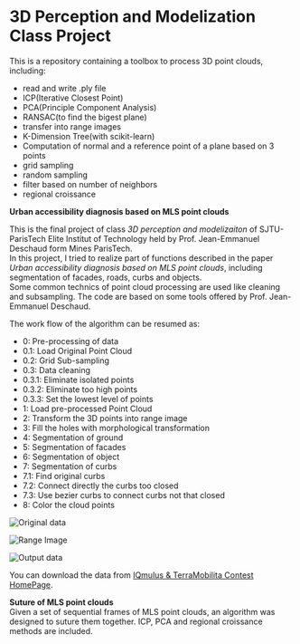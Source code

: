 # 3D Perception and Modelization Class Project

This is a repository containing a toolbox to process 3D point clouds, including:
- read and write .ply file
- ICP(Iterative Closest Point)
- PCA(Principle Component Analysis)
- RANSAC(to find the bigest plane)
- transfer into range images
- K-Dimension Tree(with scikit-learn)
- Computation of normal and a reference point of a plane based on 3 points
- grid sampling
- random sampling
- filter based on number of neighbors
- regional croissance

**Urban accessibility diagnosis based on MLS point clouds**

This is the final project of class *3D perception and modelizaiton* of SJTU-ParisTech Elite Institut of Technology held by Prof. Jean-Emmanuel Deschaud form Mines ParisTech.  
In this project, I tried to realize part of functions described in the paper *Urban accessibility diagnosis based on MLS point clouds*, including segmentation of facades, roads, curbs and objects.  
Some common technics of point cloud processing are used like cleaning and subsampling.
The code are based on some tools offered by Prof. Jean-Emmanuel Deschaud.

The work flow of the algorithm can be resumed as:
- 0: Pre-processing of data  
- 0.1: Load Original Point Cloud  
- 0.2: Grid Sub-sampling  
- 0.3: Data cleaning  
- 0.3.1: Eliminate isolated points  
- 0.3.2: Eliminate too high points  
- 0.3.3: Set the lowest level of points  
- 1: Load pre-processed Point Cloud  
- 2: Transform the 3D points into range image  
- 3: Fill the holes with morphological transformation  
- 4: Segmentation of ground  
- 5: Segmentation of facades  
- 6: Segmentation of object  
- 7: Segmentation of curbs  
- 7.1: Find original curbs  
- 7.2: Connect directly the curbs too closed  
- 7.3: Use bezier curbs to connect curbs not that closed  
- 8: Color the cloud points  

![Original data](https://github.com/JiadongWANG94/3D-Perception-and-Modelization/blob/master/figures/Data_Set.png)

![Range Image](https://github.com/JiadongWANG94/3D-Perception-and-Modelization/blob/master/figures/Max_Range_Image_Zoom.jpg)

![Output data](https://github.com/JiadongWANG94/3D-Perception-and-Modelization/blob/master/figures/Colored.png)

You can download the data from [IQmulus & TerraMobilita Contest HomePage](http://data.ign.fr/benchmarks/UrbanAnalysis/).

**Suture of MLS point clouds**  
Given a set of sequential frames of MLS point clouds, an algorithm was designed to suture them together. ICP, PCA and regional croissance methods are included.
